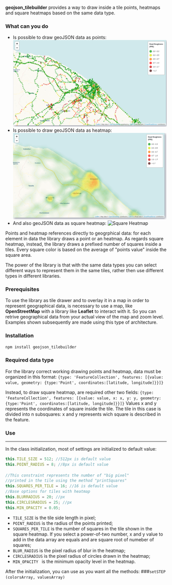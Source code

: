 **geojson_tilebuilder** provides a way to draw inside a tile points, heatmaps and square heatmaps based on the same data type. 

### What can you do
- Is possible to draw geoJSON data as points: 
![Points](https://github.com/nicosanti98/geojson_tiledrawer/blob/main/images/pallini.png "apap")
- Is possible to draw geoJSON data as heatmap: 
![Heatmap](https://github.com/nicosanti98/geojson_tiledrawer/blob/main/images/hetamap.png "Heatmap")
- And also geoJSON data as square heatmap: 
![Square Heatmap](https://github.com/nicosanti98/geojson_tiledrawer/blob/main/images/squarehetamap.png "Square Heatmap")


Points and heatmap references directly to geogrphical data: for each element in data the library draws a point or an heatmap. 
As regards square heatmap, instead, the library draws a prefixed number of squares inside a tiles. Every square color is based on the average of "points value" inside the square area. 

The power of the library is that with the same data types you can select different ways to represent them in the same tiles, rather then use different types in different libraries.

### Prerequisites
To use the library as tile drawer and to overlay it in a map in order to represent geographical data, is necessary to use a map, like **OpenStreetMap** with a library like **Leaflet** to interact with it. So you can retrive geographical data from your actual view of the map and zoom level.
Examples shown subsequently are made using this type of architecture. 

### Installation
`npm install geojson_tilebuilder`

### Required data type

For the library correct working drawing points and heatmap,  data must be organized in this format: 
`{type: 'FeatureCollection', features: [{value: value, geometry: {type:'Point', coordinates:[latitude, longitude]}}]}`

Instead, to draw square heatmap, are required other two fields: 
`{type: 'FeatureCollection', features: [{value: value, x: x, y: y, geometry: {type:'Point', coordinates:[latitude, longitude]}}]}`
Values x and y represents the coordinates of square inside the tile. 
The tile in this case is divided into n subsquares: x and y represents wich square is described in the feature. 

### Use

------------

In the class initialization, most of settings are initialized to default value: 
```javascript
this.TILE_SIZE = 512; //512px is default value
this.POINT_RADIUS = 8; //8px is default value

//This constraint represents the number of "big pixel"
//printed in the tile using the method "printSquares"
this.SQUARES_PER_TILE = 16; //16 is default value
//Base options for tiles with heatmap
this.BLURRADIUS = 20; //px
this.CIRCLESRADIUS = 25; //px
this.MIN_OPACITY = 0.05; 
```

- `TILE_SIZE` is the tile side length in pixel; 
- `POINT_RADIUS` is the radius of the points printed; 
- `SQUARES_PER_TILE` is the number of squares in the tile shown in the square heatmap. If you select a power-of-two number, x and y value to add in the data array are equals and are square root of numeber of squares; 
- `BLUR_RADIUS` is the pixel radius of blur in the heatmap; 
- `CIRCLESRADIUS` is the pixel radius of circles drawn in the heatmap; 
- `MIN_OPACITY ` is the minimum opacity level in the heatmap.


After the initialization, you can use as you want all the methods: 
###`setSTEP (colorsArray, valuesArray)`

